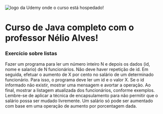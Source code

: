 ![logo da Udemy onde o curso está hospedado!](https://cdn.substack.com/image/fetch/f_auto,q_auto:good,fl_progressive:steep/https://bucketeer-e05bbc84-baa3-437e-9518-adb32be77984.s3.amazonaws.com/public/images/81ca3b54-bb75-458f-bd81-3eab7343567b_1200x630.png)

# Curso de Java completo com o professor Nélio Alves!

### Exercício sobre listas
Fazer um programa para ler um número inteiro N e depois os
dados (id, nome e salario) de N funcionários. Não deve haver repetição de id. Em seguida, efetuar o aumento de X por cento no salário de um determinado funcionário. Para isso, o programa deve ler um id e o valor X. Se o id informado não existir, mostrar
uma mensagem e avortar a operação. Ao final, mostrar a listagem atualizada dos funcionários, conforme exemplos. Lembre-se de aplicar a técnica de encapsulamento para não permitir que o salário possa ser mudado livremente. Um salário só pode ser aumentado com base em uma operação de aumento por porcentagem dada.
